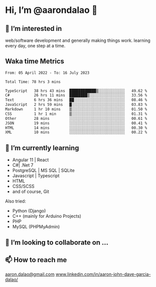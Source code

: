# __Hi, I’m @aarondalao__ 👋 
## 👀 I’m interested in 
web/software development and generally making things work.
learning every day, one step at a time. 

## Waka time Metrics
<!--START_SECTION:waka-->

```txt
From: 05 April 2022 - To: 16 July 2023

Total Time: 78 hrs 3 mins

TypeScript   38 hrs 43 mins  ████████████▒░░░░░░░░░░░░   49.62 %
C#           26 hrs 11 mins  ████████▒░░░░░░░░░░░░░░░░   33.56 %
Text         6 hrs 36 mins   ██░░░░░░░░░░░░░░░░░░░░░░░   08.46 %
JavaScript   2 hrs 59 mins   █░░░░░░░░░░░░░░░░░░░░░░░░   03.83 %
Markdown     1 hr 10 mins    ▒░░░░░░░░░░░░░░░░░░░░░░░░   01.50 %
CSS          1 hr 1 min      ▒░░░░░░░░░░░░░░░░░░░░░░░░   01.31 %
Other        28 mins         ░░░░░░░░░░░░░░░░░░░░░░░░░   00.61 %
JSON         19 mins         ░░░░░░░░░░░░░░░░░░░░░░░░░   00.41 %
HTML         14 mins         ░░░░░░░░░░░░░░░░░░░░░░░░░   00.30 %
XML          10 mins         ░░░░░░░░░░░░░░░░░░░░░░░░░   00.22 %
```

<!--END_SECTION:waka-->

## 🌱 I’m currently learning 

- Angular 11 | React 
- C#| .Net 7
- PostgreSQL | MS SQL | SQLite
- Javascript | Typescript
- HTML 
- CSS/SCSS
- and of course, Git 


Also tried:
- Python (Django)
- C++ (mainly for Arduino Projects)
- PHP
- MySQL (PHPMyAdmin)


## 💞️ I’m looking to collaborate on ...

## 📫 How to reach me 
aaron.dalao@gmail.com
www.linkedin.com/in/aaron-john-dave-garcia-dalao/

<!---
aarondalao/aarondalao is a ✨ special ✨ repository because its `README.md` (this file) appears on your GitHub profile.
You can click the Preview link to take a look at your changes.
--->
